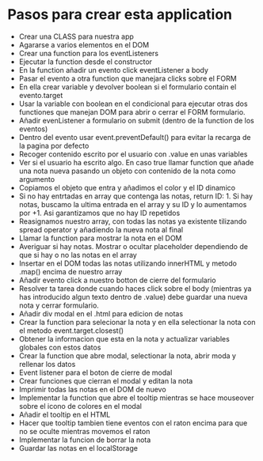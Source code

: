 # Pasos para crear esta application

- Crear una CLASS para nuestra app
- Agararse a varios elementos en el DOM
- Crear una function para los eventListeners
- Ejecutar la function desde el constructor
- En la function añadir un evento click eventListener a body
- Pasar el evento a otra function que manejara clicks sobre el FORM
- En ella crear variable y devolver boolean si el formulario contain el evento.target
- Usar la variable con boolean en el condicional para ejecutar otras dos functiones que manejan DOM para abrir o cerrar el FORM formulario.
- Añadir evenListener a formulario on submit (dentro de la function de los eventos)
- Dentro del evento usar event.preventDefault() para evitar la recarga de la pagina por defecto
- Recoger contenido escrito por el usuario con .value en unas variables
- Ver si el usuario ha escrito algo. En caso true llamar function que añade una nota nueva pasando un objeto con contenido de la nota como argumento
- Copiamos el objeto que entra y añadimos el color y el ID dinamico
- Si no hay entrtadas en array que contenga las notas, return ID: 1. Si hay notas, buscamo la ultima entrada en el array y su ID y lo aumentamos por +1. Asi garantizamos que no hay ID repetidos
- Reasignamos nuestro array, con todas las notas ya existente tilizando spread operator y añadiendo la nueva nota al final
- Llamar la function para mostrar la nota en el DOM 
- Averiguar si hay notas. Mostrar o ocultar placeholder dependiendo de que si hay o no las notas en el array
- Insertar en el DOM todas las notas utilizando innerHTML y metodo .map() encima de nuestro array
- Añadir evento click a nuestro botton de cierre del formulario
- Resolver ta tarea donde cuando haces click sobre el body (mientras ya has introducido algun texto dentro de .value) debe guardar una nueva nota y cerrar formulario.
- Añadir div modal en el .html para edicion de notas
- Crear la function para selecionar la nota y en ella selectionar la nota con el metodo event.target.closest()
- Obtener la informacion que esta en la nota y actualizar variables globales con estos datos
- Crear la function que abre modal, selectionar la nota, abrir moda y rellenar los datos
- Event listener para el boton de cierre de modal  
- Crear funciones que cierran el modal y editan la nota
- Imprimir todas las notas en el DOM de nuevo
- Implementar la function que abre el tooltip mientras se hace mouseover sobre el icono de colores en el modal
- Añadir el tooltip en el HTML
- Hacer que tooltip tambien tiene eventos con el raton encima para que no se oculte mientras movemos el raton
- Implementar la funcion de borrar la nota
- Guardar las notas en el localStorage
